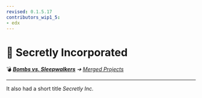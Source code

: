 ```yaml
---
revised: 0.1.5.17
contributors_wip1_5:
- edx
---
```


# 📄 Secretly Incorporated

💣 ***[Bombs vs. Sleepwalkers][home]** ➔ [Merged Projects][mergedproj]*

****

It also had a short title *Secretly Inc.*

[home]: /README.md
[mergedproj]: /merged_projects/readme.md
